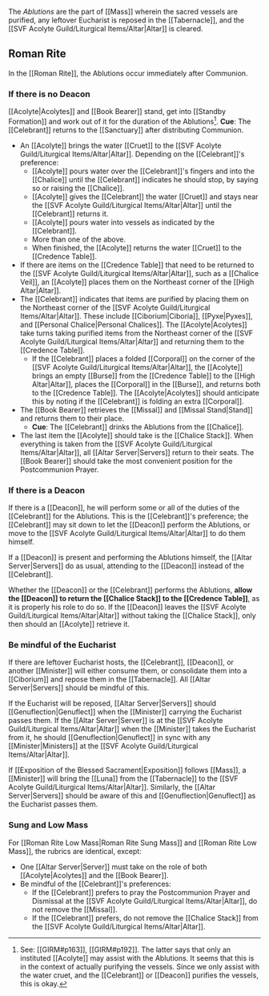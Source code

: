 The _Ablutions_ are the part of [[Mass]] wherein the sacred vessels are purified, any leftover Eucharist is reposed in the [[Tabernacle]], and the [[SVF Acolyte Guild/Liturgical Items/Altar|Altar]] is cleared.

## Roman Rite
In the [[Roman Rite]], the Ablutions occur immediately after Communion.

### If there is no Deacon
[[Acolyte|Acolytes]] and [[Book Bearer]] stand, get into [[Standby Formation]] and work out of it for the duration of the Ablutions[^ablutions]. **Cue**: The [[Celebrant]] returns to the [[Sanctuary]] after distributing Communion.
- An [[Acolyte]] brings the water [[Cruet]] to the [[SVF Acolyte Guild/Liturgical Items/Altar|Altar]]. Depending on the [[Celebrant]]'s preference:
	- [[Acolyte]] pours water over the [[Celebrant]]'s fingers and into the [[Chalice]] until the [[Celebrant]] indicates he should stop, by saying so or raising the [[Chalice]].
	- [[Acolyte]] gives the [[Celebrant]] the water [[Cruet]] and stays near the [[SVF Acolyte Guild/Liturgical Items/Altar|Altar]] until the [[Celebrant]] returns it.
	- [[Acolyte]] pours water into vessels as indicated by the [[Celebrant]].
	- More than one of the above.
	- When finished, the [[Acolyte]] returns the water [[Cruet]] to the [[Credence Table]].
- If there are items on the [[Credence Table]] that need to be returned to the [[SVF Acolyte Guild/Liturgical Items/Altar|Altar]], such as a [[Chalice Veil]], an [[Acolyte]] places them on the Northeast corner of the [[High Altar|Altar]].
- The [[Celebrant]] indicates that items are purified by placing them on the Northeast corner of the [[SVF Acolyte Guild/Liturgical Items/Altar|Altar]]. These include [[Ciborium|Ciboria]], [[Pyxe|Pyxes]], and [[Personal Chalice|Personal Chalices]]. The [[Acolyte|Acolytes]] take turns taking purified items from the Northeast corner of the [[SVF Acolyte Guild/Liturgical Items/Altar|Altar]] and returning them to the [[Credence Table]].
	- If the [[Celebrant]] places a folded [[Corporal]] on the corner of the [[SVF Acolyte Guild/Liturgical Items/Altar|Altar]], the [[Acolyte]] brings an empty [[Burse]] from the [[Credence Table]] to the [[High Altar|Altar]], places the [[Corporal]] in the [[Burse]], and returns both to the [[Credence Table]]. The [[Acolyte|Acolytes]] should anticipate this by noting if the [[Celebrant]] is folding an extra [[Corporal]].
- The [[Book Bearer]] retrieves the [[Missal]] and [[Missal Stand|Stand]] and returns them to their place.
	- **Cue**: The [[Celebrant]] drinks the Ablutions from the [[Chalice]].
- The last item the [[Acolyte]] should take is the [[Chalice Stack]]. When everything is taken from the [[SVF Acolyte Guild/Liturgical Items/Altar|Altar]], all [[Altar Server|Servers]] return to their seats. The [[Book Bearer]] should take the most convenient position for the Postcommunion Prayer.

[^ablutions]: See: [[GIRM#p163]], [[GIRM#p192]]. The latter says that only an instituted [[Acolyte]] may assist with the Ablutions. It seems that this is in the context of actually purifying the vessels. Since we only assist with the water cruet, and the [[Celebrant]] or [[Deacon]] purifies the vessels, this is okay.

### If there is a Deacon
If there is a [[Deacon]], he will perform some or all of the duties of the [[Celebrant]] for the Ablutions. This is the [[Celebrant]]'s preference; the [[Celebrant]] may sit down to let the [[Deacon]] perform the Ablutions, or move to the [[SVF Acolyte Guild/Liturgical Items/Altar|Altar]] to do them himself.

If a [[Deacon]] is present and performing the Ablutions himself, the [[Altar Server|Servers]] do as usual, attending to the [[Deacon]] instead of the [[Celebrant]].

Whether the [[Deacon]] or the [[Celebrant]] performs the Ablutions, **allow the [[Deacon]] to return the [[Chalice Stack]] to the [[Credence Table]]**, as it is properly his role to do so. If the [[Deacon]] leaves the [[SVF Acolyte Guild/Liturgical Items/Altar|Altar]] without taking the [[Chalice Stack]], only then should an [[Acolyte]] retrieve it.

### Be mindful of the Eucharist
If there are leftover Eucharist hosts, the [[Celebrant]], [[Deacon]], or another [[Minister]] will either consume them, or consolidate them into a [[Ciborium]] and repose them in the [[Tabernacle]]. All [[Altar Server|Servers]] should be mindful of this.

If the Eucharist will be reposed, [[Altar Server|Servers]] should [[Genuflection|Genuflect]] when the [[Minister]] carrying the Eucharist passes them. If the [[Altar Server|Server]] is at the [[SVF Acolyte Guild/Liturgical Items/Altar|Altar]] when the [[Minister]] takes the Eucharist from it, he should [[Genuflection|Genuflect]] in sync with any [[Minister|Ministers]] at the [[SVF Acolyte Guild/Liturgical Items/Altar|Altar]].

If [[Exposition of the Blessed Sacrament|Exposition]] follows [[Mass]], a [[Minister]] will bring the [[Luna]] from the [[Tabernacle]] to the [[SVF Acolyte Guild/Liturgical Items/Altar|Altar]]. Similarly, the [[Altar Server|Servers]] should be aware of this and [[Genuflection|Genuflect]] as the Eucharist passes them.

### Sung and Low Mass
For [[Roman Rite Low Mass|Roman Rite Sung Mass]] and [[Roman Rite Low Mass]], the rubrics are identical, except:
- One [[Altar Server|Server]] must take on the role of both [[Acolyte|Acolytes]] and the [[Book Bearer]].
- Be mindful of the [[Celebrant]]'s preferences:
	- If the [[Celebrant]] prefers to pray the Postcommunion Prayer and Dismissal at the [[SVF Acolyte Guild/Liturgical Items/Altar|Altar]], do not remove the [[Missal]].
	- If the [[Celebrant]] prefers, do not remove the [[Chalice Stack]] from the [[SVF Acolyte Guild/Liturgical Items/Altar|Altar]].